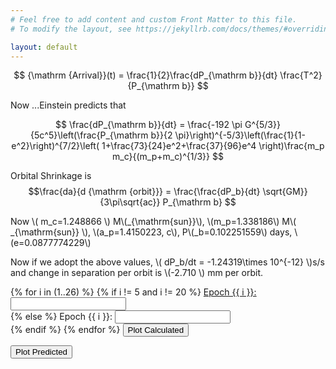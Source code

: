 ```yaml
---
# Feel free to add content and custom Front Matter to this file.
# To modify the layout, see https://jekyllrb.com/docs/themes/#overriding-theme-defaults

layout: default
---
```

<head>
	<!-- Load plotly.js into the DOM -->
    <script src='https://cdn.plot.ly/plotly-2.27.0.min.js'></script>
	<script async src="https://polyfill.io/v3/polyfill.min.js?features=es6"></script>
	<script async id="MathJax-script" async="true" src="https://cdnjs.cloudflare.com/ajax/libs/mathjax/2.7.7/MathJax.js?config=TeX-MML-AM_CHTML"></script>
</head>


$$
{\mathrm {Arrival}}(t) = \frac{1}{2}\frac{dP_{\mathrm b}}{dt} \frac{T^2}{P_{\mathrm b}}
$$

Now ...Einstein predicts that

$$
\frac{dP_{\mathrm b}}{dt} = \frac{-192 \pi G^{5/3}}{5c^5}\left(\frac{P_{\mathrm b}}{2 \pi}\right)^{-5/3}\left(\frac{1}{1-e^2}\right)^{7/2}\left( 1+\frac{73}{24}e^2+\frac{37}{96}e^4 \right)\frac{m_p m_c}{(m_p+m_c)^{1/3}}
$$

Orbital Shrinkage is $$\frac{da}{d {\mathrm {orbit}}} = \frac{\frac{dP_b}{dt} \sqrt{GM}}{3\pi\sqrt{ac}} P_{\mathrm b} $$

Now \\( m_c=1.248866 \\)  M\\(_{\mathrm{sun}}\\), \\(m_p=1.338186\\) M\\( _\{\mathrm{sun}} \\), \\(a_p=1.4150223\, c\\), P\\(_b=0.102251559\\) days, \\(e=0.0877774229\\)

Now if we adopt the above values, \\( dP_b/dt = -1.24319\times 10^{-12} \\)s/s and change in separation per orbit is \\(-2.710 \\) mm per orbit.

<body>
    <div class="centered-div">
    <div class="two-divs">
        <form id="data-form">
            {% for i in (1..26) %}
                {% if i != 5 and i != 20 %}
                    <label for="data{{ i }}"><a href="/epochs/?epoch={{ i }}" target="_blank">Epoch {{ i }}:</a></label>
                    <input type="text" id="data{{ i }}" name="data{{ i }}" ><br>
                {% else %}
                    <label for="data{{ i }}">Epoch {{ i }}:</label>
                    <input type="text" id="data{{ i }}" name="data{{ i }}" ><br>
                {% endif %}
            {% endfor %}
            <button type="submit">Plot Calculated</button>
        </form>
        <form id="plot_expected">
            <button type="submit">Plot Predicted</button>
        </form>
    </div>
    <div class="two-divs">
        <div id='plot'><!-- Plotly chart will be drawn inside this DIV --></div>
	    <div id='residual'><!-- Plotly chart will be drawn inside this DIV --></div>
    </div>
    </div>
    <script src='{{ site.baseurl }}/assets/ploty_script.js'></script>
</body>

<link rel="stylesheet" href="{{ '/assets/main.css' | relative_url }}">
